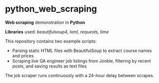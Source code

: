 # python_web_scraping

**Web scraping** demonstration in **Python**

**Libraries** used: *beautifulsoup4, lxml, requests, time*

This repository contains two example scripts:

- Parsing static HTML files with BeautifulSoup to extract course names and prices  
- Scraping live QA engineer job listings from Jooble, filtering by recent posts, and saving results as text files  

The job scraper runs continuously with a 24-hour delay between scrapes.
